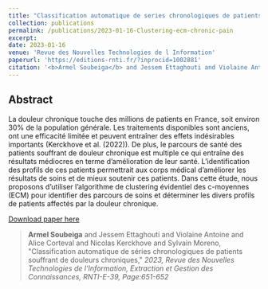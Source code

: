 ```yaml
---
title: "Classification automatique de series chronologiques de patients souffrant de douleurs chroniques"
collection: publications
permalink: /publications/2023-01-16-Clustering-ecm-chronic-pain
excerpt: 
date: 2023-01-16
venue: 'Revue des Nouvelles Technologies de l Information'
paperurl: 'https://editions-rnti.fr/?inprocid=1002881'
citation: '<b>Armel Soubeiga</b> and Jessem Ettaghouti and Violaine Antoine and Alice Corteval and Nicolas Kerckhove and Sylvain Moreno, &quot;Classification automatique de series chronologiques de patients souffrant de douleurs chroniques,&quot; <i>2023, Revue des Nouvelles Technologies de l'Information, Extraction et Gestion des Connaissances, RNTI-E-39, Page:651-652</i>'
---
```

## Abstract

La douleur chronique touche des millions de patients en France, soit environ 30% de la population générale. Les traitements disponibles sont anciens, ont une efficacité limitée et peuvent entraîner des effets indésirables importants (Kerckhove et al. (2022)). De plus, le parcours de santé des patients souffrant de douleur chronique est multiple ce qui entraîne des résultats médiocres en terme d’amélioration de leur santé. L’identification des profils de ces patients permettrait aux corps médical d’améliorer les résultats de soins et de mieux soutenir ces patients. Dans cette étude, nous proposons d’utiliser l’algorithme de clustering évidentiel des c-moyennes (ECM) pour identifier des parcours de soins et déterminer les divers profils de patients affectés par la douleur chronique.


<a href='https://editions-rnti.fr/?inprocid=1002881'>Download paper here</a>


> <b>Armel Soubeiga</b> and Jessem Ettaghouti and Violaine Antoine and Alice Corteval and Nicolas Kerckhove and Sylvain Moreno, &quot;Classification automatique de séries chronologiques de patients souffrant de douleurs chroniques,&quot; <i>2023, Revue des Nouvelles Technologies de l'Information, Extraction et Gestion des Connaissances, RNTI-E-39, Page:651-652</i>

